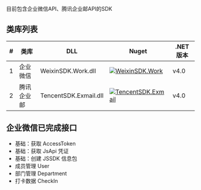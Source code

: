 目前包含企业微信API、腾讯企业邮API的SDK

类库列表
----------------
| # | 类库        | DLL                  | Nuget                            | .NET 版本 
|---|---          |---                   |---                              |---
|1  |企业微信     |WeixinSDK.Work.dll     |[![WeixinSDK.Work][1.1]][1.2]     | v4.0
|2  |腾讯企业邮   |TencentSDK.Exmail.dll  |[![TencentSDK.Exmail][2.1]][2.2]  | v4.0

[1.1]: https://buildstats.info/nuget/WeixinSDK.Work
[1.2]: https://www.nuget.org/packages/WeixinSDK.Work
[2.1]: https://buildstats.info/nuget/TencentSDK.Exmail
[2.2]: https://www.nuget.org/packages/TencentSDK.Exmail

企业微信已完成接口
----------------
* 基础：获取 AccessToken
* 基础：获取 JsApi 凭证
* 基础：创建 JSSDK 信息包
* 成员管理 User
* 部门管理 Department
* 打卡数据 CheckIn
